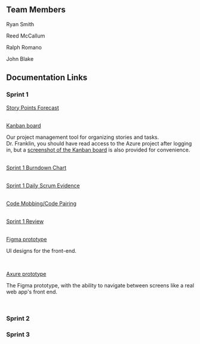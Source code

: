 ## Team Members

Ryan Smith

Reed McCallum

Ralph Romano

John Blake

## Documentation Links

### Sprint 1
<!-- Embed a link: [text to display](URL) -->
<!-- Leave a blank line of spacing between headers, lines of text, links, etc. -->

[Story Points Forecast](https://github.com/RoopleDoops/WebServiceEng/blob/main/Story%20Points%20Forecast%20and%20Rationale.md)
<br/><br/>

[Kanban board](https://webserviceengineering.visualstudio.com/Web%20Service%20Eng.%20-%20Programming%20Project)

Our project management tool for organizing stories and tasks.</br>Dr. Franklin, you should have read access to the Azure project after logging in, but a [screenshot of the Kanban board](https://github.com/RoopleDoops/WebServiceEng/blob/main/docs/Sprint1%20Kanban%20Board.PNG) is also provided for convenience.<br/><br/>

[Sprint 1 Burndown Chart](https://raw.githubusercontent.com/RoopleDoops/WebServiceEng/main/docs/Sprint1%20Burndown.png) 
<br/><br/>

[Sprint 1 Daily Scrum Evidence](https://github.com/RoopleDoops/WebServiceEng/blob/main/docs/Sprint1%20Daily%20Scrums.md) 
<br/><br/>

[Code Mobbing/Code Pairing](https://raw.githubusercontent.com/RoopleDoops/WebServiceEng/main/docs/Sprint1%20MobbedCode.PNG)
<br/><br/>

[Sprint 1 Review](https://github.com/RoopleDoops/WebServiceEng/blob/main/docs/Matchmakr%20Sprint%201%20Retro.pdf)<br/><br/>

[Figma prototype](https://www.figma.com/file/pB2S3zt0c5pR87naSaYagq/Matchmaker-Screens?type=design&mode=design&t=aeT32b5Uxtd5F4nz-1)

<p>UI designs for the front-end.</p><br/>

[Axure prototype](https://pyg1ke.axshare.com/?id=1p68ca&p=login&sc=2 )

<p>The Figma prototype, with the ability to navigate between screens like a real web app's front end.</p><br/>

### Sprint 2



### Sprint 3
